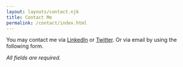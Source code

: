 ```yaml
---
layout: layouts/contact.njk
title: Contact Me
permalink: /contact/index.html
---
```


You may contact me via [LinkedIn](https://www.linkedin.com/in/martin-berrisford-was-5a77aa8/) or [Twitter](https://twitter.com/martyberr). Or via email by using the following form.

_All fields are required._
